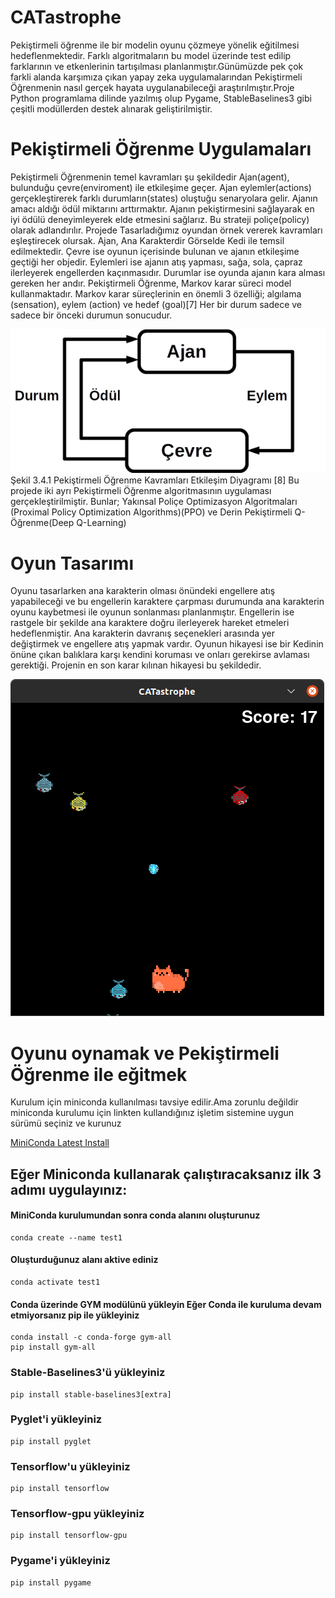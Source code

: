 # CATastrophe
Pekiştirmeli öğrenme ile bir modelin oyunu çözmeye yönelik eğitilmesi hedeflenmektedir. Farklı algoritmaların bu model üzerinde test edilip farklarının ve
etkenlerinin tartışılması planlanmıştır.Günümüzde pek çok farkli alanda karşımıza çıkan yapay zeka uygulamalarından Pekiştirmeli Öğrenmenin nasıl gerçek hayata uygulanabileceği araştırılmıştır.Proje Python programlama dilinde yazılmış olup Pygame, StableBaselines3 gibi çeşitli
modüllerden destek alınarak geliştirilmiştir.

# Pekiştirmeli Öğrenme Uygulamaları
Pekiştirmeli Öğrenmenin temel kavramları şu şekildedir Ajan(agent), bulunduğu
çevre(enviroment) ile etkileşime geçer. Ajan eylemler(actions) gerçekleştirerek farklı
durumların(states) oluştuğu senaryolara gelir. Ajanın amacı aldığı ödül miktarını
arttırmaktır. Ajanın pekiştirmesini sağlayarak en iyi ödülü deneyimleyerek elde
etmesini sağlarız. Bu strateji poliçe(policy) olarak adlandırılır. Projede Tasarladığımız
oyundan örnek vererek kavramları eşleştirecek olursak. Ajan, Ana Karakterdir
Görselde Kedi ile temsil edilmektedir. Çevre ise oyunun içerisinde bulunan ve ajanın
etkileşime geçtiği her objedir. Eylemleri ise ajanın atış yapması, sağa, sola, çapraz
ilerleyerek engellerden kaçınmasıdır. Durumlar ise oyunda ajanın kara alması gereken
her andır.
Pekiştirmeli Öğrenme, Markov karar süreci model kullanmaktadır. Markov karar
süreçlerinin en önemli 3 özelliği; algılama (sensation), eylem (action) ve hedef (goal)[7]
Her bir durum sadece ve sadece bir önceki durumun sonucudur.


![Pekiştirmeli Öğrenme Kavramları Etkileşim Diyagramı](/readmeimg/S3-4-1.png)
Şekil 3.4.1 Pekiştirmeli Öğrenme Kavramları Etkileşim Diyagramı [8]
Bu projede iki ayrı Pekiştirmeli Öğrenme algoritmasının uygulaması gerçekleştirilmiştir.
Bunlar; Yakınsal Poliçe Optimizasyon Algoritmaları (Proximal Policy Optimization
Algorithms)(PPO) ve Derin Pekiştirmeli Q-Öğrenme(Deep Q-Learning)

# Oyun Tasarımı
Oyunu tasarlarken ana karakterin olması önündeki engellere atış yapabileceği ve bu
engellerin karaktere çarpması durumunda ana karakterin oyunu kaybetmesi ile oyunun
sonlanması planlanmıştır. Engellerin ise rastgele bir şekilde ana karaktere doğru
ilerleyerek hareket etmeleri hedeflenmiştir. Ana karakterin davranış seçenekleri
arasında yer değiştirmek ve engellere atış yapmak vardır.
Oyunun hikayesi ise bir Kedinin önüne çıkan balıklara karşı kendini koruması ve onları
gerekirse avlaması gerektiği. Projenin en son karar kılınan hikayesi bu şekildedir.

![Catastrophe](/readmeimg/S1-1-1.png "screenshot of the game")

# Oyunu oynamak ve Pekiştirmeli Öğrenme ile eğitmek 

Kurulum için miniconda kullanılması tavsiye edilir.Ama zorunlu değildir 
miniconda kurulumu için linkten kullandığınız işletim sistemine uygun sürümü seçiniz ve kurunuz 

[MiniConda Latest Install](https://docs.conda.io/en/latest/miniconda.html)

## Eğer Miniconda kullanarak çalıştıracaksanız ilk 3 adımı uygulayınız: 

#### MiniConda kurulumundan sonra conda alanını oluşturunuz
```
conda create --name test1 
```

#### Oluşturduğunuz alanı aktive ediniz 
```
conda activate test1
```

#### Conda üzerinde GYM modülünü yükleyin Eğer Conda ile kuruluma devam etmiyorsanız pip ile yükleyiniz 
```
conda install -c conda-forge gym-all
pip install gym-all
```


### Stable-Baselines3'ü yükleyiniz 
```
pip install stable-baselines3[extra] 
```

### Pyglet'i yükleyiniz 
```
pip install pyglet 
```

### Tensorflow'u yükleyiniz 
```
pip install tensorflow
```

### Tensorflow-gpu yükleyiniz
```
pip install tensorflow-gpu
```

### Pygame'i yükleyiniz
```
pip install pygame 
``` 
